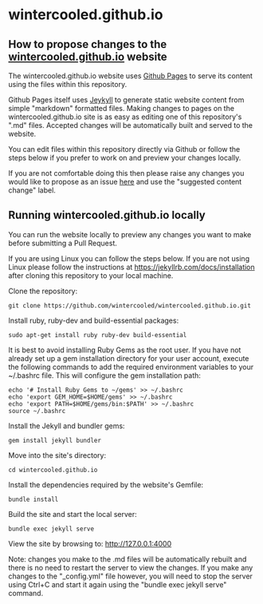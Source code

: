 # wintercooled.github.io

## How to propose changes to the [wintercooled.github.io](https://wintercooled.github.io/) website

The wintercooled.github.io website uses [Github Pages](https://pages.github.com/) to serve its content using the files within this repository.

Github Pages itself uses [Jeykyll](https://jekyllrb.com/) to generate static website content from simple "markdown" formatted files. Making changes to pages on the wintercooled.github.io site is as easy as editing one of this repository's ".md" files. Accepted changes will be automatically built and served to the website.

You can edit files within this repository directly via Github or follow the steps below if you prefer to work on and preview your changes locally.

If you are not comfortable doing this then please raise any changes you would like to propose as an issue [here](https://github.com/wintercooled/wintercooled.github.io/issues) and use the "suggested content change" label.

## Running wintercooled.github.io locally

You can run the website locally to preview any changes you want to make before submitting a Pull Request.

If you are using Linux you can follow the steps below. If you are not using Linux please follow the instructions at https://jekyllrb.com/docs/installation after cloning this repository to your local machine.

Clone the repository:
~~~~
git clone https://github.com/wintercooled/wintercooled.github.io.git
~~~~

Install ruby, ruby-dev and build-essential packages: 
~~~~
sudo apt-get install ruby ruby-dev build-essential
~~~~

It is best to avoid installing Ruby Gems as the root user. If you have not already set up a gem installation directory for your user account, execute the following commands to add the required environment variables to your ~/.bashrc file. This will configure the gem installation path:
~~~~
echo '# Install Ruby Gems to ~/gems' >> ~/.bashrc
echo 'export GEM_HOME=$HOME/gems' >> ~/.bashrc
echo 'export PATH=$HOME/gems/bin:$PATH' >> ~/.bashrc
source ~/.bashrc
~~~~

Install the Jekyll and bundler gems:
~~~~
gem install jekyll bundler
~~~~

Move into the site's directory:
~~~~
cd wintercooled.github.io
~~~~

Install the dependencies required by the website's Gemfile:
~~~~
bundle install
~~~~

Build the site and start the local server:
~~~~
bundle exec jekyll serve 
~~~~

View the site by browsing to: http://127.0.0.1:4000

Note: changes you make to the .md files will be automatically rebuilt and there is no need to restart the server to view the changes. If you make any changes to the "_config.yml" file however, you will need to stop the server using Ctrl+C and start it again using the "bundle exec jekyll serve" command.


